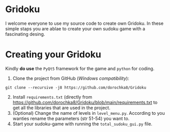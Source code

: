 # Gridoku

I welcome everyone to use my source code to create own Gridoku. 
In these simple staps you are ablae to create your own sudoku game with a fascinating desing.

# Creating your Gridoku

Kindly **do use** the `PyQt5` framework for the game and `python` for coding.

1. Clone the project from GitHub (*Windows compatibility*):

```
git clone --recursive -j8 https://github.com/dorochka8/Gridoku
```
2. Install `requirements.txt` (directly from https://github.com/dorochka8/Gridoku/blob/main/requirements.txt to get all the libraries that are used in the project.
3. (Optional) Change the name of levels in `level_menu.py`. According to you wanties rename the parameters (str 51-54) you want to.
5. Start your sudoku-game with running the `total_sudoku_gui.py` file.
